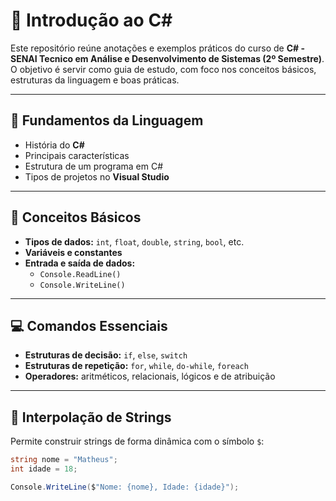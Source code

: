 # 🚀 Introdução ao C#

Este repositório reúne anotações e exemplos práticos do curso de **C# - SENAI Tecnico em Análise e Desenvolvimento de Sistemas (2º Semestre)**.  
O objetivo é servir como guia de estudo, com foco nos conceitos básicos, estruturas da linguagem e boas práticas.

---

## 📖 Fundamentos da Linguagem
- História do **C#**
- Principais características
- Estrutura de um programa em C#
- Tipos de projetos no **Visual Studio**

---

## 🧩 Conceitos Básicos
- **Tipos de dados:** `int`, `float`, `double`, `string`, `bool`, etc.
- **Variáveis e constantes**
- **Entrada e saída de dados:**  
  - `Console.ReadLine()`  
  - `Console.WriteLine()`

---

## 💻 Comandos Essenciais
- **Estruturas de decisão:** `if`, `else`, `switch`
- **Estruturas de repetição:** `for`, `while`, `do-while`, `foreach`
- **Operadores:** aritméticos, relacionais, lógicos e de atribuição

---

## 💬 Interpolação de Strings
Permite construir strings de forma dinâmica com o símbolo `$`:

```csharp
string nome = "Matheus";
int idade = 18;

Console.WriteLine($"Nome: {nome}, Idade: {idade}");
